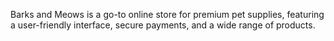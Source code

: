 Barks and Meows is a go-to online store for premium pet supplies, featuring a user-friendly interface, secure payments, and a wide range of products.

